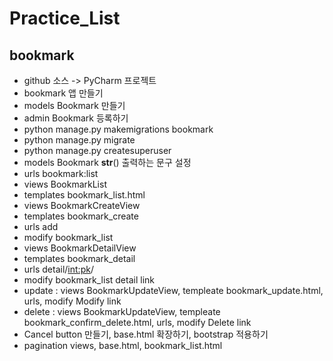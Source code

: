 # Practice_List
## bookmark
- github 소스 -> PyCharm 프로젝트
- bookmark 앱 만들기
- models Bookmark 만들기
- admin Bookmark 등록하기
- python manage.py makemigrations bookmark
- python manage.py migrate
- python manage.py createsuperuser
- models Bookmark __str__() 출력하는 문구 설정
- urls bookmark:list
- views BookmarkList
- templates bookmark_list.html
- views BookmarkCreateView
- templates bookmark_create
- urls add
- modify bookmark_list
- views BookmarkDetailView
- templates bookmark_detail
- urls detail/<int:pk>/
- modify bookmark_list detail link
- update :  views BookmarkUpdateView, templeate bookmark_update.html, urls, modify Modify link
- delete :  views BookmarkUpdateView, templeate bookmark_confirm_delete.html, urls, modify Delete link
- Cancel button 만들기, base.html 확장하기, bootstrap 적용하기
- pagination views, base.html, bookmark_list.html